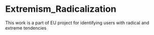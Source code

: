 # Extremism_Radicalization
This work is a part of EU project for identifying users with radical and extreme tendencies 

